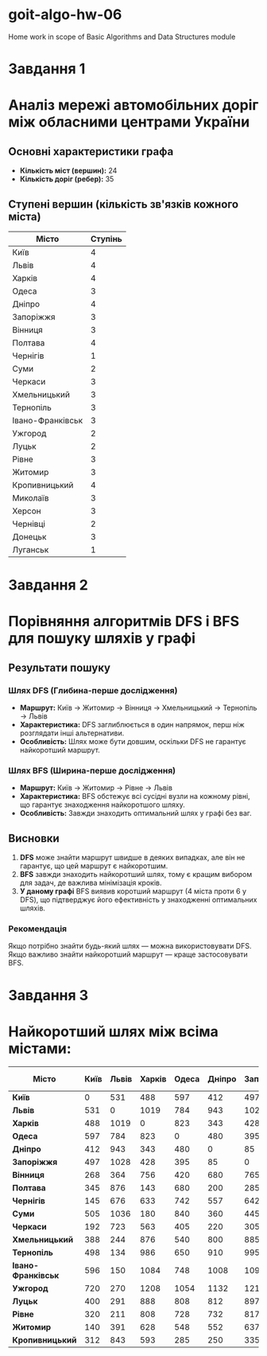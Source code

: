 # goit-algo-hw-06
Home work in scope of Basic Algorithms and Data Structures module

# Завдання 1
# Аналіз мережі автомобільних доріг між обласними центрами України

## Основні характеристики графа
- **Кількість міст (вершин):** 24  
- **Кількість доріг (ребер):** 35  

## Ступені вершин (кількість зв'язків кожного міста)
| Місто             | Ступінь |
|-------------------|--------|
| Київ             | 4      |
| Львів            | 4      |
| Харків           | 4      |
| Одеса            | 3      |
| Дніпро           | 4      |
| Запоріжжя        | 3      |
| Вінниця          | 3      |
| Полтава          | 4      |
| Чернігів         | 1      |
| Суми             | 2      |
| Черкаси          | 3      |
| Хмельницький     | 3      |
| Тернопіль        | 3      |
| Івано-Франківськ | 3      |
| Ужгород          | 2      |
| Луцьк            | 2      |
| Рівне            | 3      |
| Житомир          | 3      |
| Кропивницький    | 4      |
| Миколаїв         | 3      |
| Херсон           | 3      |
| Чернівці         | 2      |
| Донецьк          | 3      |
| Луганськ         | 1      |



# Завдання 2
# Порівняння алгоритмів DFS і BFS для пошуку шляхів у графі

## Результати пошуку

### Шлях DFS (Глибина-перше дослідження)
- **Маршрут:** Київ → Житомир → Вінниця → Хмельницький → Тернопіль → Львів
- **Характеристика:** DFS заглиблюється в один напрямок, перш ніж розглядати інші альтернативи.
- **Особливість:** Шлях може бути довшим, оскільки DFS не гарантує найкоротший маршрут.

### Шлях BFS (Ширина-перше дослідження)
- **Маршрут:** Київ → Житомир → Рівне → Львів
- **Характеристика:** BFS обстежує всі сусідні вузли на кожному рівні, що гарантує знаходження найкоротшого шляху.
- **Особливість:** Завжди знаходить оптимальний шлях у графі без ваг.

## Висновки

1. **DFS** може знайти маршрут швидше в деяких випадках, але він не гарантує, що цей маршрут є найкоротшим.
2. **BFS** завжди знаходить найкоротший шлях, тому є кращим вибором для задач, де важлива мінімізація кроків.
3. **У даному графі** BFS виявив коротший маршрут (4 міста проти 6 у DFS), що підтверджує його ефективність у знаходженні оптимальних шляхів.

### Рекомендація
Якщо потрібно знайти будь-який шлях — можна використовувати DFS. Якщо важливо знайти найкоротший маршрут — краще застосовувати BFS.


# Завдання 3
# Найкоротший шлях між всіма містами:

| Місто           | Київ | Львів | Харків | Одеса | Дніпро | Запоріжжя | Вінниця | Полтава | Чернігів | Суми | Черкаси | Хмельницький | Тернопіль | Івано-Франківськ | Ужгород | Луцьк | Рівне | Житомир | Кропивницький |
|-----------------|------|-------|--------|-------|--------|-----------|---------|---------|----------|------|---------|--------------|-----------|------------------|---------|-------|-------|---------|---------------|
| **Київ**        | 0    | 531   | 488    | 597   | 412    | 497       | 268     | 345     | 145      | 505  | 192     | 388          | 498       | 596              | 720     | 400   | 320   | 140     | 312           |
| **Львів**       | 531  | 0     | 1019   | 784   | 943    | 1028      | 364     | 876     | 676      | 1036 | 723     | 244          | 134       | 150              | 270     | 291   | 211   | 391     | 843           |
| **Харків**      | 488  | 1019  | 0      | 823   | 343    | 428       | 756     | 143     | 633      | 180  | 563     | 876          | 986       | 1084             | 1208    | 888   | 808   | 628     | 593           |
| **Одеса**       | 597  | 784   | 823    | 0     | 480    | 395       | 420     | 680     | 742      | 840  | 405     | 540          | 650       | 748              | 1054    | 808   | 728   | 548     | 285           |
| **Дніпро**      | 412  | 943   | 343    | 480   | 0      | 85        | 680     | 200     | 557      | 360  | 220     | 800          | 910       | 1008             | 1132    | 812   | 732   | 552     | 250           |
| **Запоріжжя**   | 497  | 1028  | 428    | 395   | 85     | 0         | 765     | 285     | 642      | 445  | 305     | 885          | 995       | 1093             | 1217    | 897   | 817   | 637     | 335           |
| **Вінниця**     | 268  | 364   | 756    | 420   | 680    | 765       | 0       | 613     | 413      | 773  | 460     | 673          | 230       | 328              | 634     | 388   | 308   | 128     | 580           |
| **Полтава**     | 345  | 876   | 143    | 680   | 200    | 285       | 613     | 0       | 490      | 160  | 420     | 733          | 843       | 941              | 1065    | 745   | 665   | 485     | 450           |
| **Чернігів**    | 145  | 676   | 633    | 742   | 557    | 642       | 413     | 490     | 0        | 650  | 337     | 533          | 643       | 741              | 865     | 545   | 465   | 285     | 457           |
| **Суми**        | 505  | 1036  | 180    | 840   | 360    | 445       | 773     | 160     | 650      | 0    | 580     | 893          | 1003      | 1101             | 1225    | 905   | 825   | 645     | 610           |
| **Черкаси**     | 192  | 723   | 563    | 405   | 220    | 305       | 460     | 420     | 337      | 580  | 0       | 580          | 690       | 788              | 912     | 592   | 512   | 332     | 120           |
| **Хмельницький**| 388  | 244   | 876    | 540   | 800    | 885       | 673     | 733     | 533      | 893  | 580     | 0            | 110       | 208              | 514     | 508   | 428   | 248     | 700           |
| **Тернопіль**   | 498  | 134   | 986    | 650   | 910    | 995       | 580     | 843     | 643      | 1003 | 690     | 733          | 0         | 98               | 404     | 425   | 345   | 358     | 810           |
| **Івано-Франківськ** | 596  | 150   | 1084   | 748   | 1008   | 1093      | 328     | 941     | 741      | 1101 | 788     | 208          | 98        | 0                | 420     | 441   | 361   | 456     | 908           |
| **Ужгород**     | 720  | 270   | 1208   | 1054  | 1132   | 1217      | 634     | 1065    | 865      | 1225 | 912     | 514          | 404       | 420              | 0       | 320   | 400   | 580     | 1032          |
| **Луцьк**       | 400  | 291   | 888    | 808   | 812    | 897       | 388     | 745     | 545      | 905  | 592     | 508          | 425       | 441              | 320     | 0     | 80    | 260     | 712           |
| **Рівне**       | 320  | 211   | 808    | 728   | 732    | 817       | 308     | 665     | 465      | 825  | 512     | 428          | 345       | 361              | 400     | 80    | 0     | 180     | 632           |
| **Житомир**     | 140  | 391   | 628    | 548   | 552    | 637       | 128     | 485     | 285      | 645  | 332     | 248          | 358       | 456              | 580     | 260   | 180   | 0       | 452           |
| **Кропивницький**| 312  | 843   | 593    | 285   | 250    | 335       | 580     | 450     | 457      | 610  | 120     | 700          | 810       | 908              | 1032    | 712   | 632   | 452     | 0             |
